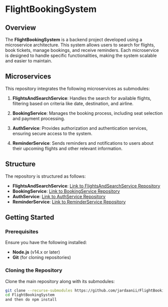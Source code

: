 # FlightBookingSystem

## Overview

The **FlightBookingSystem** is a backend project developed using a microservice architecture. This system allows users to search for flights, book tickets, manage bookings, and receive reminders. Each microservice is designed to handle specific functionalities, making the system scalable and easier to maintain.

## Microservices

This repository integrates the following microservices as submodules:

1. **FlightsAndSearchService**: Handles the search for available flights, filtering based on criteria like date, destination, and airline.

2. **BookingService**: Manages the booking process, including seat selection and payment processing.

3. **AuthService**: Provides authorization and authentication services, ensuring secure access to the system.

4. **ReminderService**: Sends reminders and notifications to users about their upcoming flights and other relevant information.

## Structure

The repository is structured as follows:

- **FlightsAndSearchService**: [Link to FlightsAndSearchService Repository](https://github.com/jardaanii/FlightsAndSearchService)
- **BookingService**: [Link to BookingService Repository](https://github.com/jardaanii/AirTicketBookingService)
- **AuthService**: [Link to AuthService Repository](https://github.com/jardaanii/Auth_Service)
- **ReminderService**: [Link to ReminderService Repository](https://github.com/jardaanii/ReminderService)

## Getting Started

### Prerequisites

Ensure you have the following installed:

- **Node.js** (v14.x or later)
- **Git** (for cloning repositories)

### Cloning the Repository

Clone the main repository along with its submodules:

```bash
git clone --recurse-submodules https://github.com/jardaanii/FlightBookingSystem.git
cd FlightBookingSystem
and then do npm install

